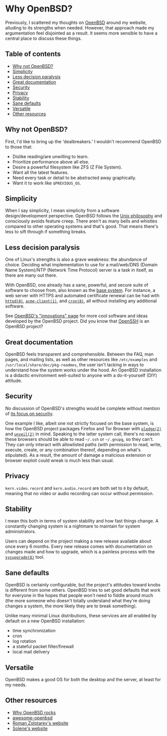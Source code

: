 # Why OpenBSD?

Previously, I scattered my thoughts on
[OpenBSD](https://www.openbsd.org/) around my website, alluding to its
strengths when needed. However, that approach made my argumentation feel
disjointed as a result. It seems more sensible to have a central place
to discuss these things.

## Table of contents

<!-- mtoc-start -->

- [Why not OpenBSD?](#why-not-openbsd)
- [Simplicity](#simplicity)
- [Less decision paralysis](#less-decision-paralysis)
- [Great documentation](#great-documentation)
- [Security](#security)
- [Privacy](#privacy)
- [Stability](#stability)
- [Sane defaults](#sane-defaults)
- [Versatile](#versatile)
- [Other resources](#other-resources)

<!-- mtoc-end -->

## Why not OpenBSD?

First, I'd like to bring up the 'dealbreakers.' I wouldn't recommend
OpenBSD to those that:

- Dislike reading/are unwilling to learn.
- Prioritize performance above all else.
- Desire a powerful filesystem like ZFS (Z File System).
- Want all the latest features.
- Need every task or detail to be abstracted away graphically.
- Want it to work like `$PREVIOUS_OS`.

## Simplicity

When I say simplicity, I mean simplicity from a software
design/development perspective. OpenBSD follows the [Unix
philosophy](https://web.mit.edu/6.055/old/S2009/notes/unix.pdf) and
consciously avoids feature creep. There aren't as many bells and
whistles compared to other operating systems and that's good. That means
there's less to sift through if something breaks.

## Less decision paralysis

One of Linux's strengths is also a grave weakness: the abundance of
choice. Deciding what implementation to use for a mail/web/DNS (Domain
Name System)/NTP (Network Time Protocol) server is a task in itself, as
there are many out there.

With OpenBSD, one already has a sane, powerful, and secure suite of
software to choose from, also known as the [base
system](https://why-openbsd.rocks/fact/base-system-concept/). For
instance, a web server with HTTPS and automated certificate renewal can
be had with [`httpd(8)`](https://man.openbsd.org/httpd),
[`acme-client(1)`](https://man.openbsd.org/acme-client), and
[`cron(8)`](https://man.openbsd.org/cron), all without installing any
additional software.

See [OpenBSD's "innovations"
page](https://www.openbsd.org/innovations.html) for more cool software
and ideas developed by the OpenBSD project. Did you know that
[OpenSSH](https://www.openssh.com/) is an OpenBSD project?

## Great documentation

OpenBSD feels transparent and comprehensible. Between the FAQ, man
pages, and mailing lists, as well as other resources like
`/etc/examples` and `/usr/local/share/doc/pkg-readmes`, the user isn't
lacking in ways to understand how the system works under the hood. An
OpenBSD installation is a didactic environment well-suited to anyone
with a do-it-yourself (DIY) attitude.

## Security

No discussion of OpenBSD's strengths would be complete without mention
of [its focus on security](https://www.openbsd.org/security.html).

One example I like, albeit one not strictly focused on the base system,
is how the OpenBSD project packages Firefox and Tor Browser with
[`pledge(2)`](https://man.openbsd.org/pledge) and
[`unveil(2)`](https://man.openbsd.org/unveil) in mind. Speaking to the
latter system call, there's no reason these browsers should be able to
read `~/.ssh` or `~/.gnupg`, so they can't. They can only interact with
allowlisted paths (with permission to read, write, execute, create, or
any combination thereof, depending on what's stipulated). As a result,
the amount of damage a malicious extension or browser exploit could
wreak is much less than usual.

## Privacy

`kern.video.record` and `kern.audio.record` are both set to `0` by
default, meaning that no video or audio recording can occur without
permission.

## Stability

I mean this both in terms of system stability and how fast things
change. A constantly changing system is a nightmare to maintain for
system administrators.

Users can depend on the project making a new release available about
once every 6 months. Every new release comes with documentation on
changes made and how to upgrade, which is a painless process with the
[`sysupgrade(8)`](https://man.openbsd.org/sysupgrade) tool.

## Sane defaults

OpenBSD is certainly configurable, but the project's attitudes toward
knobs is different from some others. OpenBSD tries to set good defaults
that work for everyone in the hopes that people won't need to fiddle
around much (the more someone who doesn't totally understand what
they're doing changes a system, the more likely they are to break
something).

Unlike many minimal Linux distributions, these services are all enabled
by default on a new OpenBSD installation:

- time synchronization
- cron
- log rotation
- a stateful packet filter/firewall
- local mail delivery

## Versatile

OpenBSD makes a good OS for both the desktop and the server, at least
for my needs.

## Other resources

- [Why OpenBSD rocks](https://why-openbsd.rocks/fact/)
- [awesome-openbsd](https://github.com/ligurio/awesome-openbsd)
- [Roman Zolotarev's website](https://rgz.ee/)
- [Solene's website](https://dataswamp.org/~solene/)
